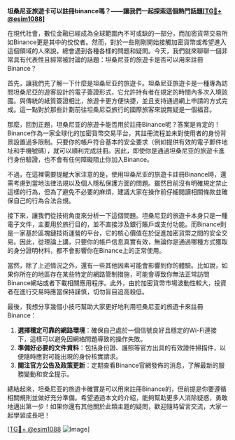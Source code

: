 **坦桑尼亚旅遊卡可以註冊binance嗎？——讓我們一起探索這個熱門話題[[TG💪+ @esim1088](https://t.me/s/esim1088)]**

在現代社會，數位金融已經成為全球範圍內不可或缺的一部分，而加密貨幣交易所如Binance更是其中的佼佼者。然而，對於一些剛剛開始接觸加密貨幣或希望進入這個領域的人來說，總會遇到各種各樣的問題和疑問。今天，我們就來聊聊一個非常具有代表性且經常被討論的話題：坦桑尼亚的旅遊卡是否可以用來註冊Binance？

首先，讓我們先了解一下什麼是坦桑尼亚的旅遊卡。坦桑尼亚旅遊卡是一種專為訪問坦桑尼亞的遊客設計的電子簽證形式，它允許持有者在規定的時間內多次入境該國。與傳統的紙質簽證相比，旅遊卡更方便快捷，並且支持通過網上申請的方式完成。這一點對於那些計劃前往坦桑尼亞旅行的國際旅客來說無疑是一個福音。

那麼，回到正題，坦桑尼亚的旅遊卡能否用於註冊Binance呢？答案是肯定的！Binance作為一家全球化的加密貨幣交易平台，其註冊流程並未對使用者的身份背景設置過多限制。只要你的帳戶符合基本的安全要求（例如提供有效的電子郵件地址和手機號碼），就可以順利完成註冊。因此，即使你是通過坦桑尼亚的旅遊卡進行身份驗證，也不會有任何障礙阻止你加入Binance。

不過，在這裡需要提醒大家注意的是，使用坦桑尼亚的旅遊卡註冊Binance時，還需考慮到當地法律法規以及個人隱私保護方面的問題。雖然目前沒有明確規定禁止這樣的行為，但為了避免不必要的麻煩，建議大家在操作前仔細閱讀相關條款並確保自己的行為合法合規。

接下來，讓我們從技術角度來分析一下這個問題。坦桑尼亚的旅遊卡本身只是一種電子文件，主要用於旅行目的，並不直接涉及銀行賬戶或支付功能。而Binance則是一家基於區塊鏈技術運營的平台，它的核心價值在於促進加密貨幣之間的安全交易。因此，從理論上講，只要你的帳戶信息真實有效，無論你是通過哪種方式獲取的身分證明材料，都不會影響你在Binance上的正常使用。

當然，除了上述情況之外，還有一些其他因素可能會影響到你的體驗。比如說，如果你所在的地區存在某些特定的網路管制措施，可能會導致你無法正常訪問Binance網站或者下載相關應用程序。此外，由於加密貨幣市場波動性較大，投資者在進行交易時應當保持謹慎，切勿盲目追高殺低。

最後，我想分享幾個小技巧幫助大家更好地利用坦桑尼亚的旅遊卡來註冊Binance：

1. **選擇穩定可靠的網路環境**：確保自己處於一個信號良好且穩定的Wi-Fi連接下，這樣可以避免因網絡問題導致的操作失敗。
2. **準備好必要的文件資料**：包括身份證、護照等官方出具的有效證件掃描件，以便隨時應對可能出現的身份核實請求。
3. **關注官方公告及政策更新**：定期查看Binance官網發佈的消息，了解最新的服務變動和安全提示。

總結起來，坦桑尼亚的旅遊卡確實是可以用來註冊Binance的，但前提是你要遵循相關規則並做好充分準備。希望通過本文的介紹，能夠幫助更多人消除疑惑，勇敢地邁出第一步！如果你還有其他關於此類主題的疑問，歡迎隨時留言交流，大家一起學習成長吧！

[[TG💪+ @esim1088](https://t.me/s/esim1088) ![Image](https://i.postimg.cc/4NQfJmqS/Snipaste-2025-05-13-00-14-12.png)]